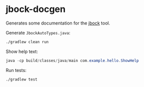 # jbock-docgen

Generates some documentation for the [jbock](https://github.com/h908714124/jbock) tool.

Generate `JbockAutoTypes.java`:

````sh
./gradlew clean run
````

Show help text:

````java
java -cp build/classes/java/main com.example.hello.ShowHelp
````


Run tests:

````sh
./gradlew test
````

